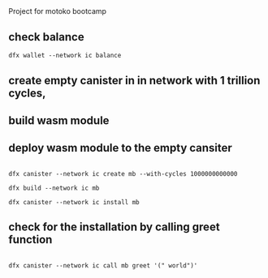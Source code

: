 ##
Project for motoko bootcamp

## check balance 

```
dfx wallet --network ic balance

```

## create empty canister in in network with 1 trillion cycles,
## build wasm module 
## deploy wasm module to the empty cansiter

```

dfx canister --network ic create mb --with-cycles 1000000000000

dfx build --network ic mb

dfx canister --network ic install mb

```

## check for the installation by calling greet function

```

dfx canister --network ic call mb greet '(" world")'

```
